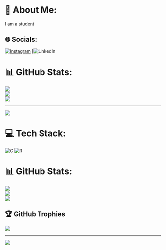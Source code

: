 # 💫 About Me:
I am a student

## 🌐 Socials:
[![Instagram](https://img.shields.io/badge/Instagram-%23E4405F.svg?logo=Instagram&logoColor=white)](https://instagram.com/akshiii_th_gowda)
[![LinkedIn](https://www.linkedin.com/in/akshith-k-l-b360a027a?utm_source=share&utm_campaign=share_via&utm_content=profile&utm_medium=android_app ) 
# 📊 GitHub Stats:
![](https://github-readme-stats.vercel.app/api?username=akshithkl&theme=dark&hide_border=false&include_all_commits=false&count_private=false)<br/>
![](https://github-readme-streak-stats.herokuapp.com/?user=akshithkl&theme=dark&hide_border=false)<br/>
![](https://github-readme-stats.vercel.app/api/top-langs/?username=akshithkl&theme=dark&hide_border=false&include_all_commits=false&count_private=false&layout=compact)

---
[![](https://visitcount.itsvg.in/api?id=akshithkl&icon=0&color=0)](https://visitcount.itsvg.in)

<!-- Proudly created with GPRM ( https://gprm.itsvg.in ) -->

# 💻 Tech Stack:
![C](https://img.shields.io/badge/c-%2300599C.svg?style=flat&logo=c&logoColor=white) ![R](https://img.shields.io/badge/r-%23276DC3.svg?style=flat&logo=r&logoColor=white)
# 📊 GitHub Stats:
![](https://github-readme-stats.vercel.app/api?username=akshithkl&theme=dark&hide_border=false&include_all_commits=true&count_private=true)<br/>
![](https://github-readme-streak-stats.herokuapp.com/?user=akshithkl&theme=dark&hide_border=false)<br/>
![](https://github-readme-stats.vercel.app/api/top-langs/?username=akshithkl&theme=dark&hide_border=false&include_all_commits=true&count_private=true&layout=compact)

## 🏆 GitHub Trophies
![](https://github-profile-trophy.vercel.app/?username=akshithkl&theme=radical&no-frame=false&no-bg=true&margin-w=4)

---
[![](https://visitcount.itsvg.in/api?id=akshithkl&icon=0&color=0)](https://visitcount.itsvg.in)

